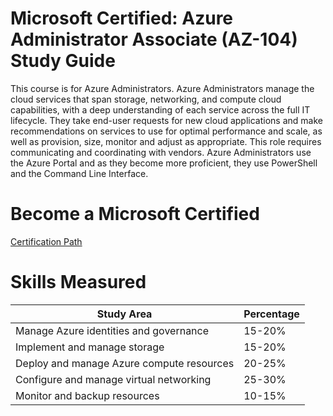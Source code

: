 # Microsoft Certified: Azure Administrator Associate (AZ-104) Study Guide
This course is for Azure Administrators. Azure Administrators manage the cloud services that span storage, networking, and compute cloud capabilities, with a deep understanding of each service across the full IT lifecycle. They take end-user requests for new cloud applications and make recommendations on services to use for optimal performance and scale, as well as provision, size, monitor and adjust as appropriate. This role requires communicating and coordinating with vendors. Azure Administrators use the Azure Portal and as they become more proficient, they use PowerShell and the Command Line Interface.

# Become a Microsoft Certified 

[Certification Path ](https://www.aka.ms/TrainCertPoster)

# Skills Measured

 | Study Area  | Percentage |
 | --- | --- |
 | Manage Azure identities and governance |15-20% |
 | Implement and manage storage | 15-20% |
 | Deploy and manage Azure compute resources| 20-25%|
 | Configure and manage virtual networking | 25-30%|
 | Monitor and backup resources | 10-15% |




